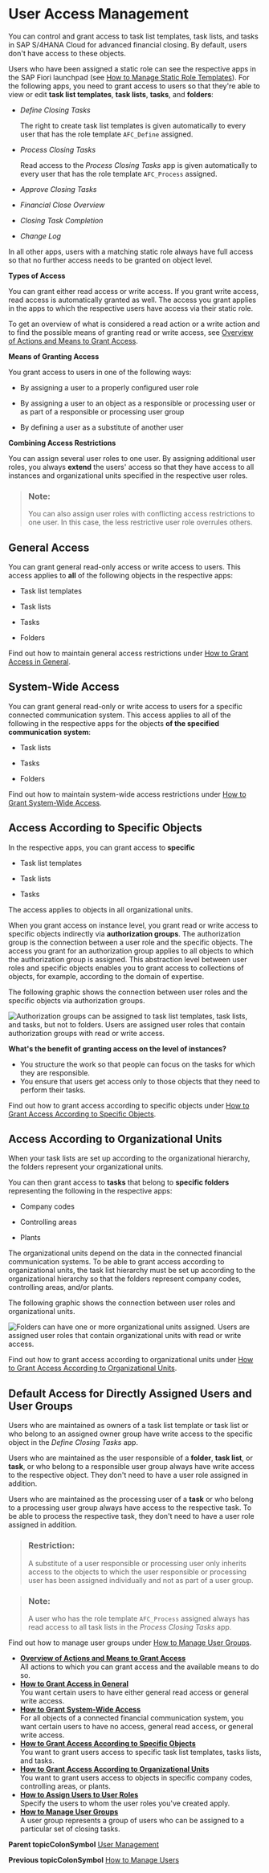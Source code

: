 <!-- loio6fa5e4e9c35f4032850307b1864d9f73 -->

# User Access Management

You can control and grant access to task list templates, task lists, and tasks in SAP S/4HANA Cloud for advanced financial closing. By default, users don't have access to these objects.



Users who have been assigned a static role can see the respective apps in the SAP Fiori launchpad \(see [How to Manage Static Role Templates](How_to_Manage_Static_Role_Templates_0cca34d.md)\). For the following apps, you need to grant access to users so that they're able to view or edit **task list templates**, **task lists**, **tasks**, and **folders**:

-   *Define Closing Tasks*

    The right to create task list templates is given automatically to every user that has the role template `AFC_Define` assigned.

-   *Process Closing Tasks*

    Read access to the *Process Closing Tasks* app is given automatically to every user that has the role template `AFC_Process` assigned.

-   *Approve Closing Tasks*

-   *Financial Close Overview*

-   *Closing Task Completion*

-   *Change Log*


In all other apps, users with a matching static role always have full access so that no further access needs to be granted on object level.

**Types of Access**

You can grant either read access or write access. If you grant write access, read access is automatically granted as well. The access you grant applies in the apps to which the respective users have access via their static role.

To get an overview of what is considered a read action or a write action and to find the possible means of granting read or write access, see [Overview of Actions and Means to Grant Access](Overview_of_Actions_and_Means_to_Grant_Access_6f05d23.md).

**Means of Granting Access**

You grant access to users in one of the following ways:

-   By assigning a user to a properly configured user role

-   By assigning a user to an object as a responsible or processing user or as part of a responsible or processing user group

-   By defining a user as a substitute of another user


**Combining Access Restrictions**

You can assign several user roles to one user. By assigning additional user roles, you always **extend** the users' access so that they have access to all instances and organizational units specified in the respective user roles.

> ### Note:  
> You can also assign user roles with conflicting access restrictions to one user. In this case, the less restrictive user role overrules others.



<a name="loio6fa5e4e9c35f4032850307b1864d9f73__section_j1v_njb_ckb"/>

## General Access

You can grant general read-only access or write access to users. This access applies to **all** of the following objects in the respective apps:

-   Task list templates

-   Task lists

-   Tasks

-   Folders


Find out how to maintain general access restrictions under [How to Grant Access in General](How_to_Grant_Access_in_General_b96fb86.md).



<a name="loio6fa5e4e9c35f4032850307b1864d9f73__section_y4f_jln_lkb"/>

## System-Wide Access

You can grant general read-only or write access to users for a specific connected communication system. This access applies to all of the following in the respective apps for the objects **of the specified communication system**:

-   Task lists

-   Tasks

-   Folders


Find out how to maintain system-wide access restrictions under [How to Grant System-Wide Access](How_to_Grant_System-Wide_Access_2105a6f.md).



<a name="loio6fa5e4e9c35f4032850307b1864d9f73__section_sjm_z4s_bkb"/>

## Access According to Specific Objects

In the respective apps, you can grant access to **specific**

-   Task list templates

-   Task lists

-   Tasks


The access applies to objects in all organizational units.

When you grant access on instance level, you grant read or write access to specific objects indirectly via **authorization groups**. The authorization group is the connection between a user role and the specific objects. The access you grant for an authorization group applies to all objects to which the authorization group is assigned. This abstraction level between user roles and specific objects enables you to grant access to collections of objects, for example, according to the domain of expertise.

The following graphic shows the connection between user roles and the specific objects via authorization groups.

![Authorization groups can be assigned to task list templates, task lists, and tasks, but not to folders. Users are assigned user roles that contain authorization groups with read or write access.](images/AFC_System-Independent_User_Roles_Diagram_95d585c.png)

**What's the benefit of granting access on the level of instances?**

-   You structure the work so that people can focus on the tasks for which they are responsible.
-   You ensure that users get access only to those objects that they need to perform their tasks.

Find out how to grant access according to specific objects under [How to Grant Access According to Specific Objects](How_to_Grant_Access_According_to_Specific_Objects_0f2fcd8.md).



<a name="loio6fa5e4e9c35f4032850307b1864d9f73__section_f34_wkt_bkb"/>

## Access According to Organizational Units

When your task lists are set up according to the organizational hierarchy, the folders represent your organizational units.

You can then grant access to **tasks** that belong to **specific folders** representing the following in the respective apps:

-   Company codes

-   Controlling areas

-   Plants


The organizational units depend on the data in the connected financial communication systems. To be able to grant access according to organizational units, the task list hierarchy must be set up according to the organizational hierarchy so that the folders represent company codes, controlling areas, and/or plants.

The following graphic shows the connection between user roles and organizational units.

![Folders can have one or more organizational units assigned. Users are assigned user roles that contain organizational units with read or write access.](images/AFC_System-Dependent_User_Roles_Diagram_36e129b.png)

Find out how to grant access according to organizational units under [How to Grant Access According to Organizational Units](How_to_Grant_Access_According_to_Organizational_Units_e6fa5d2.md).



<a name="loio6fa5e4e9c35f4032850307b1864d9f73__section_n3x_334_jkb"/>

## Default Access for Directly Assigned Users and User Groups

Users who are maintained as owners of a task list template or task list or who belong to an assigned owner group have write access to the specific object in the *Define Closing Tasks* app.

Users who are maintained as the user responsible of a **folder**, **task list**, or **task**, or who belong to a responsible user group always have write access to the respective object. They don't need to have a user role assigned in addition.

Users who are maintained as the processing user of a **task** or who belong to a processing user group always have access to the respective task. To be able to process the respective task, they don't need to have a user role assigned in addition.

> ### Restriction:  
> A substitute of a user responsible or processing user only inherits access to the objects to which the user responsible or processing user has been assigned individually and not as part of a user group.

> ### Note:  
> A user who has the role template `AFC_Process` assigned always has read access to all task lists in the *Process Closing Tasks* app.

Find out how to manage user groups under [How to Manage User Groups](How_to_Manage_User_Groups_6d5d683.md).

-   **[Overview of Actions and Means to Grant Access](Overview_of_Actions_and_Means_to_Grant_Access_6f05d23.md "All actions to which you can grant access and the available means to do
		so.")**  
All actions to which you can grant access and the available means to do so.
-   **[How to Grant Access in General](How_to_Grant_Access_in_General_b96fb86.md "You want certain users to have either general read access or general write access.")**  
You want certain users to have either general read access or general write access.
-   **[How to Grant System-Wide Access](How_to_Grant_System-Wide_Access_2105a6f.md "For all objects of a connected financial communication system, you want certain users to have no access, general read access, or general
		write access.")**  
For all objects of a connected financial communication system, you want certain users to have no access, general read access, or general write access.
-   **[How to Grant Access According to Specific Objects](How_to_Grant_Access_According_to_Specific_Objects_0f2fcd8.md "You want to grant users access to specific task list templates, tasks lists, and
		tasks.")**  
You want to grant users access to specific task list templates, tasks lists, and tasks.
-   **[How to Grant Access According to Organizational Units](How_to_Grant_Access_According_to_Organizational_Units_e6fa5d2.md "You want to grant users access to objects in specific company codes, controlling areas,
		or plants.")**  
You want to grant users access to objects in specific company codes, controlling areas, or plants.
-   **[How to Assign Users to User Roles](How_to_Assign_Users_to_User_Roles_8729c2d.md "Specify the users to whom the user roles you've created apply.")**  
Specify the users to whom the user roles you've created apply.
-   **[How to Manage User Groups](How_to_Manage_User_Groups_6d5d683.md "A user group represents a group of users who can be assigned to a particular set of
		closing tasks.")**  
A user group represents a group of users who can be assigned to a particular set of closing tasks.

**Parent topicColonSymbol** [User Management](User_Management_ae7fa30.md "")

**Previous topicColonSymbol** [How to Manage Users](How_to_Manage_Users_c338b30.md "Upload new users to SAP S/4HANA Cloud for advanced financial closing and update certain user attributes.")

